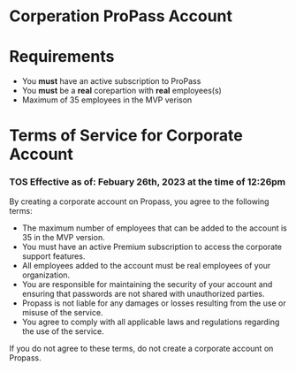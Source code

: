 # Corperation ProPass Account

# Requirements
* You **must** have an active subscription to ProPass
* You **must** be a **real** corepartion with **real** employees(s)
* Maximum of 35 employees in the MVP verison

# Terms of Service for Corporate Account

### TOS Effective as of: Febuary 26th, 2023 at the time of 12:26pm

By creating a corporate account on Propass, you agree to the following terms:

- The maximum number of employees that can be added to the account is 35 in the MVP version.
- You must have an active Premium subscription to access the corporate support features.
- All employees added to the account must be real employees of your organization.
- You are responsible for maintaining the security of your account and ensuring that passwords are not shared with unauthorized parties.
- Propass is not liable for any damages or losses resulting from the use or misuse of the service.
- You agree to comply with all applicable laws and regulations regarding the use of the service.

If you do not agree to these terms, do not create a corporate account on Propass.
